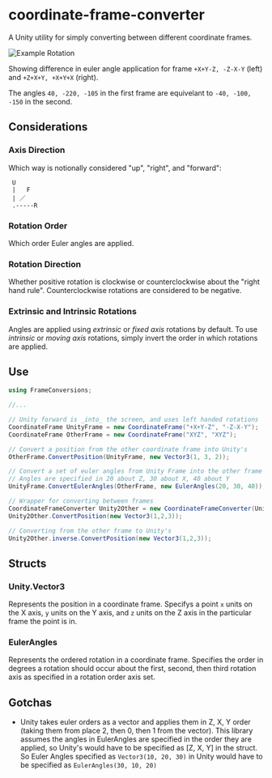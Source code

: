 # coordinate-frame-converter

A Unity utility for simply converting between different coordinate frames.

![Example Rotation](docs/example.gif)

Showing difference in euler angle application for frame `+X+Y-Z, -Z-X-Y` (left) and `+Z+X+Y, +X+Y+X` (right).

The angles `40, -220, -105` in the first frame are equivelant to `-40, -100, -150` in the second.



## Considerations
### Axis Direction

Which way is notionally considered "up", "right", and "forward":

```
 U    
 |   F
 | ／  
 .-----R
```

### Rotation Order

Which order Euler angles are applied.

### Rotation Direction

Whether positive rotation is clockwise or counterclockwise about the "right hand rule". Counterclockwise rotations are considered to be negative.

### Extrinsic and Intrinsic Rotations

Angles are applied using _extrinsic_ or _fixed axis_ rotations by default. To use _intrinsic_ or _moving axis_ rotations, simply invert the order in which rotations are applied.

## Use
```cs
using FrameConversions;

//...

// Unity forward is _into_ the screen, and uses left handed rotations
CoordinateFrame UnityFrame = new CoordinateFrame("+X+Y-Z", "-Z-X-Y");
CoordinateFrame OtherFrame = new CoordinateFrame("XYZ", "XYZ");

// Convert a position from the other coordinate frame into Unity's
OtherFrame.ConvertPosition(UnityFrame, new Vector3(1, 3, 2));

// Convert a set of euler angles from Unity Frame into the other frame
// Angles are specified in 20 about Z, 30 about X, 40 about Y
UnityFrame.ConvertEulerAngles(OtherFrame, new EulerAngles(20, 30, 40));

// Wrapper for converting between frames
CoordinateFrameConverter Unity2Other = new CoordinateFrameConverter(UnityFrame, OtherFrame);
Unity2Other.ConvertPosition(new Vector3(1,2,3));

// Converting from the other frame to Unity's
Unity2Other.inverse.ConvertPosition(new Vector3(1,2,3));
```

## Structs
### Unity.Vector3
Represents the position in a coordinate frame. Specifys a point `x` units on the X axis, `y` units on the Y axis, and `z` units on the Z axis in the particular frame the point is in.

### EulerAngles
Represents the ordered rotation in a coordinate frame. Specifies the order in degrees a rotation should occur about the first, second, then third rotation axis as specified in a rotation order axis set.

## Gotchas
- Unity takes euler orders as a vector and applies them in Z, X, Y order (taking them from place 2, then 0, then 1 from the vector). This library assumes the angles in EulerAngles are specified in the order they are applied, so Unity's would have to be specified as [Z, X, Y] in the struct. So Euler Angles specified as `Vector3(10, 20, 30)` in Unity would have to be specified as `EulerAngles(30, 10, 20)`
